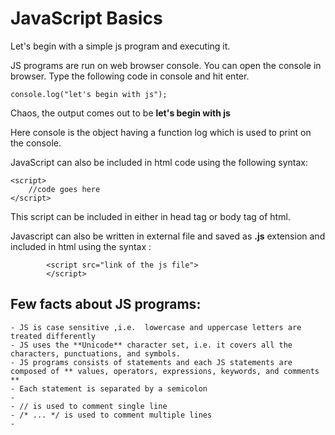 # JavaScript Basics

Let's begin with a simple js program and executing it.

JS programs are run on web browser console. You can open the console in browser.
Type the following code in console and hit enter.

```
console.log("let's begin with js");

```

Chaos, the output comes out to be **let's begin with js**

Here console is the object having a function log which is used to print on the console.


JavaScript can also be included in html code using the following syntax:

```
<script>
	//code goes here
</script>
```

This script can be included in either in head tag or body tag of html.

Javascript can also be written in external file and saved as **.js** extension and included in html using the syntax :

```
		<script src="link of the js file">
		</script>
```

## Few facts about JS programs:
	- JS is case sensitive ,i.e.  lowercase and uppercase letters are treated differently
	- JS uses the **Unicode** character set, i.e. it covers all the characters, punctuations, and symbols.
	- JS programs consists of statements and each JS statements are composed of ** values, operators, expressions, keywords, and comments **
	- Each statement is separated by a semicolon
	- 
	- // is used to comment single line
	- /* ... */ is used to comment multiple lines
	- 




